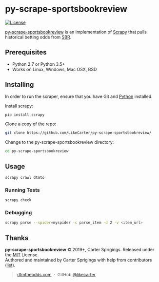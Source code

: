 
# py-scrape-sportsbookreview

[![License](https://img.shields.io/github/license/likecarter/py-scrape-sportsbookreview)](https://dtmtheodds.com)

[py-scrape-sportsbookreview](https://github.com/LikeCarter/py-scrape-sportsbookreview//) is an implementation of [Scrapy](https://github.com/scrapy/scrapy) that pulls historical betting odds from [SBR](https://www.sportsbookreview.com/). 

## Prerequisites

- Python 2.7 or Python 3.5+
- Works on Linux, Windows, Mac OSX, BSD

## Installing

In order to run the scraper, ensure that you have Git and [Python](https://www.python.org/downloads/) installed.

Install scrapy:

```bash
pip install scrapy
```

Clone a copy of the repo:

```bash
git clone https://github.com/LikeCarter/py-scrape-sportsbookreview/
```

Change to the py-scrape-sportsbookreview directory:

```bash
cd py-scrape-sportsbookreview
```

## Usage

```bash
scrapy crawl dtmto
```

### Running Tests

```bash
scrapy check
```

### Debugging

```bash
scrapy parse --spider=myspider -c parse_item -d 2 -v <item_url>
```

## Thanks

**py-scrape-sportsbookreview** © 2019+, Carter Sprigings. Released under the [MIT] License.<br>
Authored and maintained by Carter Sprigings with help from contributors ([list][contributors]).

> [dtmtheodds.com](http://dtmtheodds.com) &nbsp;&middot;&nbsp;
> GitHub [@likecarter](https://github.com/likecarter)

[MIT]: http://mit-license.org/
[contributors]: http://github.com/likecarter/py-scrape-sportsbookreview/contributors
